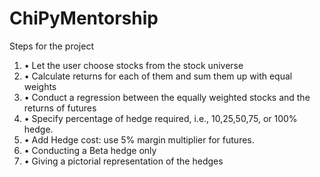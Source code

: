 # ChiPyMentorship

Steps for the project

1. •	Let the user choose stocks from the stock universe
2. •	Calculate returns for each of them and sum them up with equal weights
3. •	Conduct a regression between the equally weighted stocks and the returns of futures
4. •	Specify percentage of hedge required, i.e., 10,25,50,75, or 100% hedge.
5. •	Add Hedge cost: use 5% margin multiplier for futures.
6. •	Conducting a Beta hedge only
7. •	Giving a pictorial representation of the hedges
